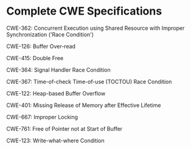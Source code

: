 

# Complete CWE Specifications

CWE-362: Concurrent Execution using Shared Resource with Improper Synchronization ('Race Condition')

CWE-126: Buffer Over-read

CWE-415: Double Free

CWE-364: Signal Handler Race Condition

CWE-367: Time-of-check Time-of-use (TOCTOU) Race Condition

CWE-122: Heap-based Buffer Overflow

CWE-401: Missing Release of Memory after Effective Lifetime

CWE-667: Improper Locking

CWE-761: Free of Pointer not at Start of Buffer

CWE-123: Write-what-where Condition